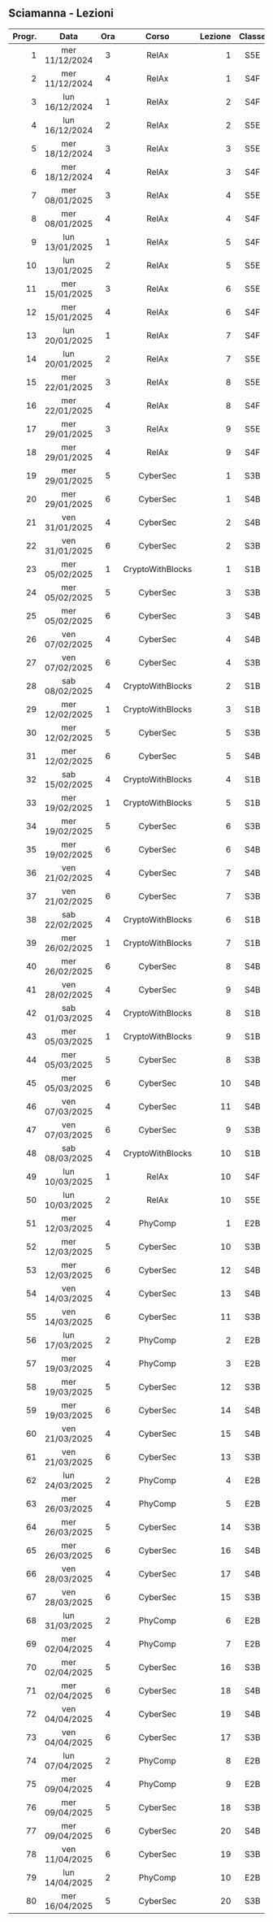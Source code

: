 ## Sciamanna - Lezioni

|Progr.| Data | Ora | Corso | Lezione | Classe |
|--:|:-:|:-:|:-:|--:|:-:|
|1|mer 11/12/2024|3|RelAx|1|S5E|
|2|mer 11/12/2024|4|RelAx|1|S4F|
|3|lun 16/12/2024|1|RelAx|2|S4F|
|4|lun 16/12/2024|2|RelAx|2|S5E|
|5|mer 18/12/2024|3|RelAx|3|S5E|
|6|mer 18/12/2024|4|RelAx|3|S4F|
|7|mer 08/01/2025|3|RelAx|4|S5E|
|8|mer 08/01/2025|4|RelAx|4|S4F|
|9|lun 13/01/2025|1|RelAx|5|S4F|
|10|lun 13/01/2025|2|RelAx|5|S5E|
|11|mer 15/01/2025|3|RelAx|6|S5E|
|12|mer 15/01/2025|4|RelAx|6|S4F|
|13|lun 20/01/2025|1|RelAx|7|S4F|
|14|lun 20/01/2025|2|RelAx|7|S5E|
|15|mer 22/01/2025|3|RelAx|8|S5E|
|16|mer 22/01/2025|4|RelAx|8|S4F|
|17|mer 29/01/2025|3|RelAx|9|S5E|
|18|mer 29/01/2025|4|RelAx|9|S4F|
|19|mer 29/01/2025|5|CyberSec|1|S3B|
|20|mer 29/01/2025|6|CyberSec|1|S4B|
|21|ven 31/01/2025|4|CyberSec|2|S4B|
|22|ven 31/01/2025|6|CyberSec|2|S3B|
|23|mer 05/02/2025|1|CryptoWithBlocks|1|S1B|
|24|mer 05/02/2025|5|CyberSec|3|S3B|
|25|mer 05/02/2025|6|CyberSec|3|S4B|
|26|ven 07/02/2025|4|CyberSec|4|S4B|
|27|ven 07/02/2025|6|CyberSec|4|S3B|
|28|sab 08/02/2025|4|CryptoWithBlocks|2|S1B|
|29|mer 12/02/2025|1|CryptoWithBlocks|3|S1B|
|30|mer 12/02/2025|5|CyberSec|5|S3B|
|31|mer 12/02/2025|6|CyberSec|5|S4B|
|32|sab 15/02/2025|4|CryptoWithBlocks|4|S1B|
|33|mer 19/02/2025|1|CryptoWithBlocks|5|S1B|
|34|mer 19/02/2025|5|CyberSec|6|S3B|
|35|mer 19/02/2025|6|CyberSec|6|S4B|
|36|ven 21/02/2025|4|CyberSec|7|S4B|
|37|ven 21/02/2025|6|CyberSec|7|S3B|
|38|sab 22/02/2025|4|CryptoWithBlocks|6|S1B|
|39|mer 26/02/2025|1|CryptoWithBlocks|7|S1B|
|40|mer 26/02/2025|6|CyberSec|8|S4B|
|41|ven 28/02/2025|4|CyberSec|9|S4B|
|42|sab 01/03/2025|4|CryptoWithBlocks|8|S1B|
|43|mer 05/03/2025|1|CryptoWithBlocks|9|S1B|
|44|mer 05/03/2025|5|CyberSec|8|S3B|
|45|mer 05/03/2025|6|CyberSec|10|S4B|
|46|ven 07/03/2025|4|CyberSec|11|S4B|
|47|ven 07/03/2025|6|CyberSec|9|S3B|
|48|sab 08/03/2025|4|CryptoWithBlocks|10|S1B|
|49|lun 10/03/2025|1|RelAx|10|S4F|
|50|lun 10/03/2025|2|RelAx|10|S5E|
|51|mer 12/03/2025|4|PhyComp|1|E2B|
|52|mer 12/03/2025|5|CyberSec|10|S3B|
|53|mer 12/03/2025|6|CyberSec|12|S4B|
|54|ven 14/03/2025|4|CyberSec|13|S4B|
|55|ven 14/03/2025|6|CyberSec|11|S3B|
|56|lun 17/03/2025|2|PhyComp|2|E2B|
|57|mer 19/03/2025|4|PhyComp|3|E2B|
|58|mer 19/03/2025|5|CyberSec|12|S3B|
|59|mer 19/03/2025|6|CyberSec|14|S4B|
|60|ven 21/03/2025|4|CyberSec|15|S4B|
|61|ven 21/03/2025|6|CyberSec|13|S3B|
|62|lun 24/03/2025|2|PhyComp|4|E2B|
|63|mer 26/03/2025|4|PhyComp|5|E2B|
|64|mer 26/03/2025|5|CyberSec|14|S3B|
|65|mer 26/03/2025|6|CyberSec|16|S4B|
|66|ven 28/03/2025|4|CyberSec|17|S4B|
|67|ven 28/03/2025|6|CyberSec|15|S3B|
|68|lun 31/03/2025|2|PhyComp|6|E2B|
|69|mer 02/04/2025|4|PhyComp|7|E2B|
|70|mer 02/04/2025|5|CyberSec|16|S3B|
|71|mer 02/04/2025|6|CyberSec|18|S4B|
|72|ven 04/04/2025|4|CyberSec|19|S4B|
|73|ven 04/04/2025|6|CyberSec|17|S3B|
|74|lun 07/04/2025|2|PhyComp|8|E2B|
|75|mer 09/04/2025|4|PhyComp|9|E2B|
|76|mer 09/04/2025|5|CyberSec|18|S3B|
|77|mer 09/04/2025|6|CyberSec|20|S4B|
|78|ven 11/04/2025|6|CyberSec|19|S3B|
|79|lun 14/04/2025|2|PhyComp|10|E2B|
|80|mer 16/04/2025|5|CyberSec|20|S3B|


